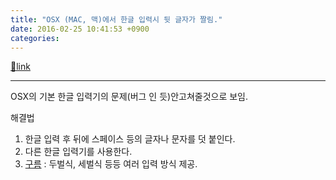```yaml
---
title: "OSX (MAC, 맥)에서 한글 입력시 뒷 글자가 짤림."
date: 2016-02-25 10:41:53 +0900
categories: 
---
```

[🔗link](http://www.mins01.com/mh/tech/read/986)
***


OSX의 기본 한글 입력기의 문제(버그 인 듯)안고쳐줄것으로 보임.

  


해결법



1. 한글 입력 후 뒤에 스페이스 등의 글자나 문자를 덧 붙인다.
2. 다른 한글 입력기를 사용한다.
1. [구름](http://gureum.io/#install "구름") : 두벌식, 세벌식 등등 여러 입력 방식 제공.



